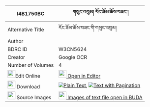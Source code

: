 |I4B1750BC|གསུང་འབུམ། རོང་ཟོམ་ཆོས་བཟང་། 
| --- | --- 
|Alternative Title |རོང་ཟོམ་ཆོས་བཟང་གི་གསུང་འབུམ།
|Author | 
|BDRC ID | W3CN5624
|Creator | Google OCR
|Number of Volumes| 4
|<img width="25" src="https://img.icons8.com/color/25/000000/edit-property.png">Edit Online| [<img width="25" src="https://avatars.githubusercontent.com/u/45091458?s=200&v=4"> Open in Editor](http://editor.openpecha.org/I4B1750BC)
|<img width="25" src="https://img.icons8.com/fluent/48/000000/download-2.png"/>  Download | [![](https://img.icons8.com/color/20/000000/txt.png)Plain Text](https://github.com/Openpecha/I4B1750BC/releases/download/v1/sungbum_rong_zom_cho_zang_plain_I4B1750BC.zip), [![](https://img.icons8.com/color/20/000000/txt.png)Text with Pagination](https://github.com/Openpecha/I4B1750BC/releases/download/v1/sungbum_rong_zom_cho_zang_pages_I4B1750BC.zip)
|<img width="25" src="https://img.icons8.com/plasticine/100/000000/pictures-folder.png"/>  Source Images | [<img width="25" src="https://library.bdrc.io/icons/BUDA-small.svg"> Images of text file open in BUDA](https://library.bdrc.io/show/bdr:W3CN5624)